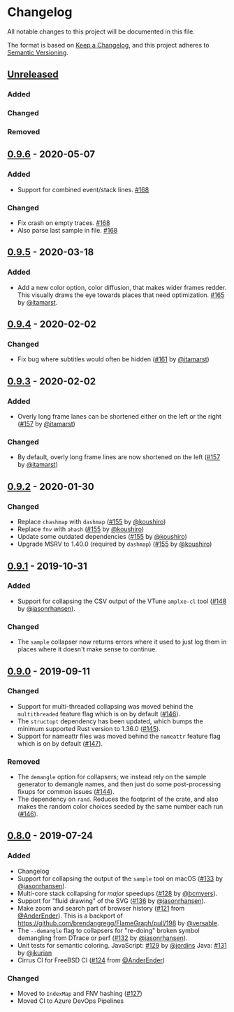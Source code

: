 # Changelog
All notable changes to this project will be documented in this file.

The format is based on [Keep a Changelog](https://keepachangelog.com/en/1.0.0/),
and this project adheres to [Semantic Versioning](https://semver.org/spec/v2.0.0.html).

## [Unreleased]
### Added

### Changed

### Removed

## [0.9.6] - 2020-05-07
### Added

 - Support for combined event/stack lines. [#168](https://github.com/jonhoo/inferno/pull/168)

### Changed

 - Fix crash on empty traces. [#168](https://github.com/jonhoo/inferno/pull/168)
 - Also parse last sample in file. [#168](https://github.com/jonhoo/inferno/pull/168)

## [0.9.5] - 2020-03-18
### Added
- Add a new color option, color diffusion, that makes wider frames redder. This visually draws the eye towards places that need optimization. [#165](https://github.com/jonhoo/inferno/pull/165) by [@itamarst](https://github.com/itamarst).

## [0.9.4] - 2020-02-02
### Changed
- Fix bug where subtitles would often be hidden ([#161](https://github.com/jonhoo/inferno/pull/161) by [@itamarst](https://github.com/itamarst))

## [0.9.3] - 2020-02-02
### Added
- Overly long frame lanes can be shortened either on the left or the right ([#157](https://github.com/jonhoo/inferno/pull/157) by [@itamarst](https://github.com/itamarst))

### Changed
- By default, overly long frame lines are now shortened on the left ([#157](https://github.com/jonhoo/inferno/pull/157) by [@itamarst](https://github.com/itamarst))

## [0.9.2] - 2020-01-30
### Changed
- Replace `chashmap` with `dashmap` ([#155](https://github.com/jonhoo/inferno/pull/155) by [@koushiro](https://github.com/koushiro))
- Replace `fnv` with `ahash` ([#155](https://github.com/jonhoo/inferno/pull/155) by [@koushiro](https://github.com/koushiro))
- Update some outdated dependencies ([#155](https://github.com/jonhoo/inferno/pull/155) by [@koushiro](https://github.com/koushiro))
- Upgrade MSRV to 1.40.0 (required by `dashmap`) ([#155](https://github.com/jonhoo/inferno/pull/155) by [@koushiro](https://github.com/koushiro))

## [0.9.1] - 2019-10-31
### Added
- Support for collapsing the CSV output of the VTune `amplxe-cl` tool ([#148](https://github.com/jonhoo/inferno/pull/148) by [@jasonrhansen](https://github.com/jasonrhansen)).

### Changed
- The `sample` collapser now returns errors where it used to just log them in places where it doesn't make sense to continue.

## [0.9.0] - 2019-09-11
### Changed
- Support for multi-threaded collapsing was moved behind the
  `multithreaded` feature flag which is on by default ([#146](https://github.com/jonhoo/inferno/pull/146)).
- The `structopt` dependency has been updated, which bumps the minimum
  supported Rust version to 1.36.0 ([#145](https://github.com/jonhoo/inferno/pull/145)).
- Support for nameattr files was moved behind the `nameattr` feature
  flag which is on by default ([#147](https://github.com/jonhoo/inferno/pull/147)).

### Removed
- The `demangle` option for collapsers; we instead rely on the sample
  generator to demangle names, and then just do some post-processing
  fixups for common issues ([#144](https://github.com/jonhoo/inferno/pull/144)).
- The dependency on `rand`. Reduces the footprint of the crate, and also
  makes the random color choices seeded by the same number each run
  ([#146](https://github.com/jonhoo/inferno/pull/146)).

## [0.8.0] - 2019-07-24
### Added
- Changelog
- Support for collapsing the output of the `sample` tool on macOS ([#133](https://github.com/jonhoo/inferno/pull/133) by [@jasonrhansen](https://github.com/jasonrhansen)).
- Multi-core stack collapsing for _major_ speedups ([#128](https://github.com/jonhoo/inferno/pull/128) by [@bcmyers](https://github.com/bcmyers)).
- Support for "fluid drawing" of the SVG ([#136](https://github.com/jonhoo/inferno/pull/136) by [@jasonrhansen](https://github.com/jasonrhansen)).
- Make zoom and search part of browser history ([#121](https://github.com/jonhoo/inferno/pull/121) from [@AnderEnder](https://github.com/AnderEnder)).
  This is a backport of https://github.com/brendangregg/FlameGraph/pull/198 by [@versable](https://github.com/versable).
- The `--demangle` flag to collapsers for "re-doing" broken symbol demangling from DTrace or perf ([#132](https://github.com/jonhoo/inferno/pull/132) by [@jasonrhansen](https://github.com/jasonrhansen)).
- Unit tests for semantic coloring.
  JavaScript: [#129](https://github.com/jonhoo/inferno/pull/129) by [@jordins](https://github.com/jordins)
  Java: [#131](https://github.com/jonhoo/inferno/pull/131) by [@jkurian](https://github.com/jkurian)
- Cirrus CI for FreeBSD CI ([#124](https://github.com/jonhoo/inferno/pull/124) from [@AnderEnder](https://github.com/AnderEnder))

### Changed
- Moved to `IndexMap` and FNV hashing ([#127](https://github.com/jonhoo/inferno/pull/127))
- Moved CI to Azure DevOps Pipelines

[Unreleased]: https://github.com/jonhoo/inferno/compare/v0.9.6...HEAD
[0.9.6]: https://github.com/jonhoo/inferno/compare/v0.9.5...v0.9.6
[0.9.5]: https://github.com/jonhoo/inferno/compare/v0.9.4...v0.9.5
[0.9.4]: https://github.com/jonhoo/inferno/compare/v0.9.3...v0.9.4
[0.9.3]: https://github.com/jonhoo/inferno/compare/v0.9.2...v0.9.3
[0.9.2]: https://github.com/jonhoo/inferno/compare/v0.9.1...v0.9.2
[0.9.1]: https://github.com/jonhoo/inferno/compare/v0.9.0...v0.9.1
[0.9.0]: https://github.com/jonhoo/inferno/compare/v0.8.0...v0.9.0
[0.8.0]: https://github.com/jonhoo/inferno/compare/v0.7.0...v0.8.0
